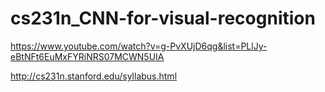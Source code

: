 # cs231n_CNN-for-visual-recognition

https://www.youtube.com/watch?v=g-PvXUjD6qg&list=PLlJy-eBtNFt6EuMxFYRiNRS07MCWN5UIA

http://cs231n.stanford.edu/syllabus.html
